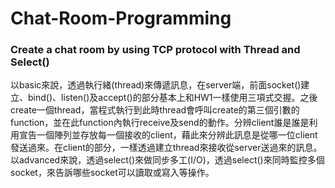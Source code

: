 # Chat-Room-Programming
### Create a chat room by using TCP protocol with Thread and Select()

以basic來說，透過執行緒(thread)來傳遞訊息，在server端，前面socket()建立、bind()、listen()及accept()的部分基本上和HW1一樣使用三項式交握。之後create一個thread，當程式執行到此時thread會呼叫create的第三個引數的function，並在此function內執行receive及send的動作。分辨client誰是誰是利用宣告一個陣列並存放每一個接收的client，藉此來分辨此訊息是從哪一位client發送過來。在client的部分，一樣透過建立thread來接收從server送過來的訊息。以advanced來說，透過select()來做同步多工(I/O)，透過select()來同時監控多個socket，來告訴哪些socket可以讀取或寫入等操作。
